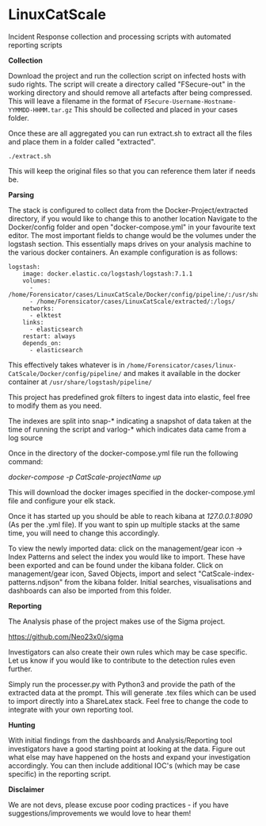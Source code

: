 # LinuxCatScale
Incident Response collection and processing scripts with automated reporting scripts

**Collection**

Download the project and run the collection script on infected hosts with sudo rights. The script will create a directory called "FSecure-out" in the working directory and should remove all artefacts after being compressed. This will leave a filename in the format of `FSecure-Username-Hostname-YYMMDD-HHMM.tar.gz` 
This should be collected and placed in your cases folder.

Once these are all aggregated you can run extract.sh to extract all the files and place them in a folder called "extracted".

`./extract.sh`

This will keep the original files so that you can reference them later if needs be.


**Parsing**


The stack is configured to collect data from the Docker-Project/extracted directory, if you would like to change this to another location
Navigate to the Docker/config folder and open "docker-compose.yml" in your favourite text editor. 
The most important fields to change would be the volumes under the logstash section. This essentially maps drives on your analysis machine to the various docker containers. An example configuration is as follows:

```
logstash:
    image: docker.elastic.co/logstash/logstash:7.1.1
    volumes:
      - /home/Forensicator/cases/LinuxCatScale/Docker/config/pipeline/:/usr/share/logstash/pipeline/
      - /home/Forensicator/cases/LinuxCatScale/extracted/:/logs/
    networks:
      - elktest
    links:
      - elasticsearch
    restart: always
    depends_on:
      - elasticsearch
```

This effectively takes whatever is in `/home/Forensicator/cases/linux-CatScale/Docker/config/pipeline/` and makes it available in the docker container at `/usr/share/logstash/pipeline/`

This project has predefined grok filters to ingest data into elastic, feel free to modify them as you need. 

The indexes are split into snap-\* indicating a snapshot of data taken at the time of running the script and varlog-\* which indicates data came from a log source

Once in the directory of the docker-compose.yml file run the following command:

*docker-compose -p CatScale-projectName up*

This will download the docker images specified in the docker-compose.yml file and configure your elk stack.

Once it has started up you should be able to reach kibana at *127.0.0.1:8090* (As per the .yml file). If you want to spin up multiple stacks at the same time, you will need to change this accordingly.

To view the newly imported data: click on the management/gear icon -> Index Patterns and select the index you would like to import. These have been exported and can be found under the kibana folder. Click on management/gear icon, Saved Objects, import and select "CatScale-index-patterns.ndjson" from the kibana folder. Initial searches, visualisations and dashboards can also be imported from this folder.


**Reporting**

The Analysis phase of the project makes use of the Sigma project.

https://github.com/Neo23x0/sigma

Investigators can also create their own rules which may be case specific. Let us know if you would like to contribute to the detection rules even further. 

Simply run the processer.py with Python3 and provide the path of the extracted data at the prompt. This will generate .tex files which can be used to import directly into a ShareLatex stack. Feel free to change the code to integrate with your own reporting tool.  

**Hunting** 

With initial findings from the dashboards and Analysis/Reporting tool investigators have a good starting point at looking at the data. Figure out what else may have happened on the hosts and expand your investigation accordingly. You can then include additional IOC's (which may be case specific) in the reporting script. 


**Disclaimer**

We are not devs, please excuse poor coding practices - if you have suggestions/improvements we would love to hear them!
